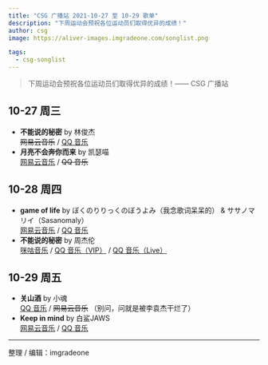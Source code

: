```yaml
---
title: "CSG 广播站 2021-10-27 至 10-29 歌单"
description: "下周运动会预祝各位运动员们取得优异的成绩！"
author: csg
image: https://aliver-images.imgradeone.com/songlist.png

tags:
  - csg-songlist
---
```


> 下周运动会预祝各位运动员们取得优异的成绩！—— CSG 广播站

## 10-27 周三

- **不能说的秘密** by 林俊杰  
  ~~网易云音乐~~ / [QQ 音乐](https://y.qq.com/n/ryqq/songDetail/0013CxwQ4DRfLX)
- **月亮不会奔你而来** by 凯瑟喵  
  [网易云音乐](https://music.163.com/song?id=1467971543) / ~~QQ 音乐~~

## 10-28 周四

- **game of life** by ぼくのりりっくのぼうよみ（我念歌词呆呆的） & ササノマリイ（Sasanomaly）  
  [网易云音乐](https://music.163.com/song?id=484249508) / [QQ 音乐](https://y.qq.com/n/ryqq/songDetail/0012n3uB4fWboq)
- **不能说的秘密** by 周杰伦  
  [咪咕音乐](https://music.migu.cn/v3/music/song/60054701988) / [QQ 音乐（VIP）](https://y.qq.com/n/ryqq/songDetail/002MXZNu1GToOk) / [QQ 音乐（Live）](https://y.qq.com/n/ryqq/songDetail/001gBSAD02MXpA)

## 10-29 周五

- **关山酒** by 小魂  
  [QQ 音乐](https://y.qq.com/n/ryqq/songDetail/0011wSTz0KFWlE) / ~~网易云音乐~~ （别问，问就是被李袁杰干烂了）
- **Keep in mind** by 白鲨JAWS  
  [网易云音乐](https://music.163.com/song?id=1480394351) / [QQ 音乐](https://y.qq.com/n/ryqq/songDetail/000X5NTr1917lG)

---

整理 / 编辑：imgradeone
